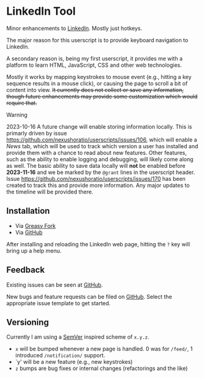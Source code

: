 # LinkedIn Tool

Minor enhancements to [LinkedIn](https:///www.linkedin.com). Mostly just hotkeys.

The major reason for this userscript is to provide keyboard navigation to LinkedIn.

A secondary reason is, being my first userscript, it provides me with a platform to learn HTML, JavaScript, CSS and other web technologies.

Mostly it works by mapping keystrokes to mouse event (e.g., hitting a key sequence results in a mouse click), or causing the page to scroll a bit of content into view.  ~~It currently does not collect or save any information, though future enhancements may provide some customization which would require that.~~

> [!WARNING]
> 2023-10-16 A future change will enable storing information locally.  This is primarly driven by issue https://github.com/nexushoratio/userscripts/issues/106, which will enable a *News* tab, which will be used to track which version a user has installed and provide them with a chance to read about new features.  Other features, such as the ability to enable logging and debugging, will likely come along as well.  The basic ability to save data locally will **not** be enabled before **2023-11-16** and we be marked by the `@grant` lines in the userscript header.  Issue https://github.com/nexushoratio/userscripts/issues/170 has been created to track this and provide more information.  Any major updates to the timeline will be provided there.

## Installation

* Via [Greasy Fork](https://greasyfork.org/en/scripts/472097-linkedin-tool)
* Via [GitHub](https://github.com/nexushoratio/userscripts/raw/main/linkedin-tool.user.js)

After installing and reloading the LinkedIn web page, hitting the `?` key will bring up a help menu.

## Feedback

Existing issues can be seen at [GitHub](https://github.com/nexushoratio/userscripts/labels/linkedin-tool).

New bugs and feature requests can be filed on [GitHub](https://github.com/nexushoratio/userscripts/issues/new/choose).  Select the appropriate issue template to get started.

## Versioning

Currently I am using a [SemVer](https://semver.org/) inspired scheme of `x.y.z`.

* `x` will be bumped whenever a new page is handled.  0 was for `/feed/`, 1 introduced `/notification/` support.
* `y' will be a new feature (e.g., new keystrokes)
* `z` bumps are bug fixes or internal changes (refactorings and the like)
